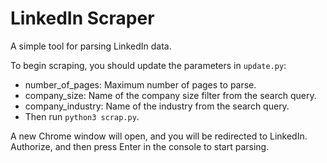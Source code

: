 # LinkedIn Scraper
A simple tool for parsing LinkedIn data.

To begin scraping, you should update the parameters in `update.py`:

- number_of_pages: Maximum number of pages to parse.
- company_size: Name of the company size filter from the search query.
- company_industry: Name of the industry from the search query.
- Then run `python3 scrap.py`.

A new Chrome window will open, and you will be redirected to LinkedIn. Authorize, and then press Enter in the console to start parsing.